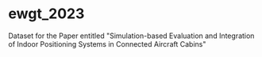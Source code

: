 # ewgt_2023
Dataset for the Paper entitled "Simulation-based Evaluation and Integration of Indoor Positioning Systems in Connected Aircraft Cabins"
